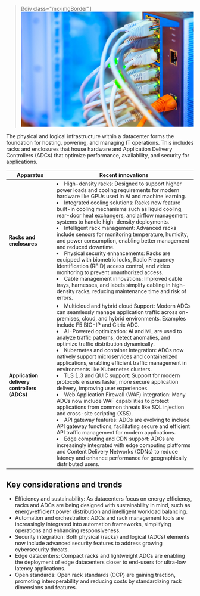 >[!div class="mx-imgBorder"]
>[![Photograph of a network switch with multiple white cables connected.](../media/datacenter-physical-logical-infrastructure.jpg)](../media/datacenter-physical-logical-infrastructure.jpg#lightbox)

The physical and logical infrastructure within a datacenter forms the foundation for hosting, powering, and managing IT operations. This includes racks and enclosures that house hardware and Application Delivery Controllers (ADCs) that optimize performance, availability, and security for applications.

| Apparatus | Recent innovations |
| --- | --- |
| **Racks and enclosures** | <li>High-density racks: Designed to support higher power loads and cooling requirements for modern hardware like GPUs used in AI and machine learning.<br><li>Integrated cooling solutions: Racks now feature built-in cooling mechanisms such as liquid cooling, rear-door heat exchangers, and airflow management systems to handle high-density deployments.<br><li>Intelligent rack management: Advanced racks include sensors for monitoring temperature, humidity, and power consumption, enabling better management and reduced downtime.<br><li>Physical security enhancements: Racks are equipped with biometric locks, Radio Frequency Identification (RFID) access control, and video monitoring to prevent unauthorized access.<br><li>Cable management innovations: Improved cable trays, harnesses, and labels simplify cabling in high-density racks, reducing maintenance time and risk of errors. |
| **Application delivery controllers (ADCs)** | <li>Multicloud and hybrid cloud Support: Modern ADCs can seamlessly manage application traffic across on-premises, cloud, and hybrid environments. Examples include F5 BIG-IP and Citrix ADC.<br><li>AI-Powered optimization: AI and ML are used to analyze traffic patterns, detect anomalies, and optimize traffic distribution dynamically.<br><li>Kubernetes and container integration: ADCs now natively support microservices and containerized applications, enabling efficient traffic management in environments like Kubernetes clusters.<br><li>TLS 1.3 and QUIC support: Support for modern protocols ensures faster, more secure application delivery, improving user experiences.<br><li>Web Application Firewall (WAF) integration: Many ADCs now include WAF capabilities to protect applications from common threats like SQL injection and cross-site scripting (XSS).<br><li>API gateway features: ADCs are evolving to include API gateway functions, facilitating secure and efficient API traffic management for modern applications.<br><li>Edge computing and CDN support: ADCs are increasingly integrated with edge computing platforms and Content Delivery Networks (CDNs) to reduce latency and enhance performance for geographically distributed users. |

## Key considerations and trends

- Efficiency and sustainability: As datacenters focus on energy efficiency, racks and ADCs are being designed with sustainability in mind, such as energy-efficient power distribution and intelligent workload balancing.
- Automation and orchestration: ADCs and rack management tools are increasingly integrated into automation frameworks, simplifying operations and enhancing responsiveness.
- Security integration: Both physical (racks) and logical (ADCs) elements now include advanced security features to address growing cybersecurity threats.
- Edge datacenters: Compact racks and lightweight ADCs are enabling the deployment of edge datacenters closer to end-users for ultra-low latency applications.
- Open standards: Open rack standards (OCP) are gaining traction, promoting interoperability and reducing costs by standardizing rack dimensions and features.
